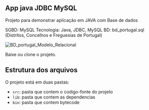 ## App java JDBC MySQL
Projeto para demonstrar aplicação em JAVA com Base de dados

SGBD: MySQL
Tecnologia: Java, JDBC, MySQL
BD: bd_portugal.sql (Distritos, Concelhos e Freguesias de Portugal) 

![BD_portugal_Modelo_Relacional](https://user-images.githubusercontent.com/97760074/150655615-0321c745-a568-4e6f-93de-8d607a2b40b7.png)

Baixe ou clone o projeto.

## Estrutura dos arquivos
O projeto está em duas pastas:
- `src`: pasta que contem o codigo-fonte do projeto
- `lib`: pasta que contem as dependencias
- `bin`: pasta que contem bytecode
